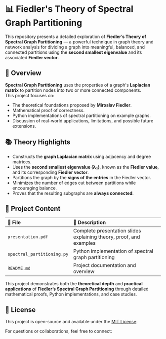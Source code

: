 # 📊 Fiedler's Theory of Spectral Graph Partitioning

This repository presents a detailed exploration of **Fiedler’s Theory of Spectral Graph Partitioning** — a powerful technique in graph theory and network analysis for dividing a graph into meaningful, balanced, and connected partitions using the **second smallest eigenvalue** and its associated **Fiedler vector**.

## 📖 Overview

**Spectral Graph Partitioning** uses the properties of a graph's **Laplacian matrix** to partition nodes into two or more connected components.  
This project focuses on:
- The theoretical foundations proposed by **Miroslav Fiedler**.
- Mathematical proof of correctness.
- Python implementations of spectral partitioning on example graphs.
- Discussion of real-world applications, limitations, and possible future extensions.


## 📚 Theory Highlights

- Constructs the **graph Laplacian matrix** using adjacency and degree matrices.
- Uses the **second smallest eigenvalue (λ₂)**, known as the **Fiedler value**, and its corresponding **Fiedler vector**.
- Partitions the graph by the **signs of the entries** in the Fiedler vector.
- Minimizes the number of edges cut between partitions while encouraging balance.
- Proves that the resulting subgraphs are **always connected**.


## 📝 Project Content

| 📄 File                  | 📑 Description                                           |
|:-------------------------|:--------------------------------------------------------|
| `presentation.pdf`        | Complete presentation slides explaining theory, proof, and examples |
| `spectral_partitioning.py`| Python implementation of spectral graph partitioning    |
| `README.md`               | Project documentation and overview                      |

This project demonstrates both the **theoretical depth** and **practical applications** of **Fiedler’s Spectral Graph Partitioning** through detailed mathematical proofs, Python implementations, and case studies.


## 📜 License

This project is open-source and available under the [MIT License](LICENSE).

For questions or collaborations, feel free to connect:
